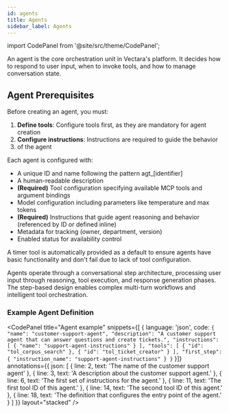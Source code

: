 ```yaml
---
id: agents
title: Agents
sidebar_label: Agents
---
```


import CodePanel from '@site/src/theme/CodePanel';

An agent is the core orchestration unit in Vectara's platform. It decides how 
to respond to user input, when to invoke tools, and how to manage conversation 
state. 

## Agent Prerequisites

Before creating an agent, you must:
1. **Define tools**: Configure tools first, as they are mandatory for agent 
   creation
2. **Configure instructions**: Instructions are required to guide the behavior 
3. of the agent

Each agent is configured with:

* A unique ID and name following the pattern agt_[identifier]
* A human-readable description
* **(Required)** Tool configuration specifying available MCP tools and argument 
  bindings
* Model configuration including parameters like temperature and max tokens
* **(Required)** Instructions that guide agent reasoning and behavior (referenced 
  by ID or defined inline)
* Metadata for tracking (owner, department, version)
* Enabled status for availability control

A timer tool is automatically provided as a default to ensure agents have 
basic functionality and don't fail due to lack of tool configuration.

Agents operate through a conversational step architecture, processing user 
input through reasoning, tool execution, and response generation phases. 
The step-based design enables complex multi-turn workflows and intelligent 
tool orchestration.

### Example Agent Definition

<CodePanel
  title="Agent example"
  snippets={[
    {
      language: 'json',
      code: `{
   "name": "customer-support-agent",
   "description": "A customer support agent that can answer questions and create tickets.",
   "instructions": [
     {
       "name": "support-agent-instructions"
     }
   ],
   "tools": [
     {
       "id": "tol_corpus_search"
     },
     {
       "id": "tol_ticket_creator"
     }
   ],
   "first_step": {
     "instruction_name": "support-agent-instructions"
   }
}`
    }]}  
  annotations={{
    json: [
      { line: 2, text: 'The name of the customer support agent' },
      { line: 3, text: 'A description about the customer support agent.' },
      { line: 6, text: 'The first set of instructions for the agent.' },
      { line: 11, text: 'The first tool ID of this agent.' },
      { line: 14, text: 'The second tool ID of this agent.' },
      { line: 18, text: 'The definition that configures the entry point of the agent.' }
    ]
  }}
  layout="stacked"
/>
